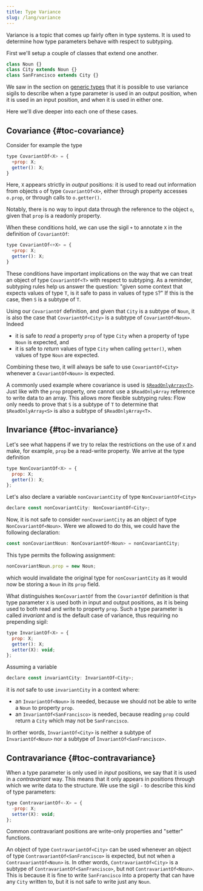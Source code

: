 ```yaml
---
title: Type Variance
slug: /lang/variance
---
```


Variance is a topic that comes up fairly often in type systems. It is used to determine
how type parameters behave with respect to subtyping.

First we'll setup a couple of classes that extend one another.

```js
class Noun {}
class City extends Noun {}
class SanFrancisco extends City {}
```

We saw in the section on [generic types](../../types/generics/#toc-variance-sigils)
that it is possible to
use variance sigils to describe when a type parameter is used in an output position,
when it is used in an input position, and when it is used in either one.

Here we'll dive deeper into each one of these cases.

## Covariance {#toc-covariance}

Consider for example the type
```js
type CovariantOf<X> = {
  +prop: X;
  getter(): X;
}
```
Here, `X` appears strictly in *output* positions: it is used to read out information
from objects `o` of type `CovariantOf<X>`, either through property accesses `o.prop`,
or through calls to `o.getter()`.

Notably, there is no way to input data through the reference to the object `o`,
given that `prop` is a readonly property.

When these conditions hold, we can use the sigil `+` to annotate `X` in the definition
of `CovariantOf`:
```js
type CovariantOf<+X> = {
  +prop: X;
  getter(): X;
}
```

These conditions have important implications on the way that we can treat an object
of type `CovariantOf<T>` with respect to subtyping. As a reminder, subtyping rules
help us answer the question: "given some context that expects values of type
`T`, is it safe to pass in values of type `S`?" If this is the case, then `S` is a
subtype of `T`.

Using our `CovariantOf` definition, and given that `City` is a subtype of `Noun`, it is
also the case that `CovariantOf<City>` is a subtype of `CovariantOf<Noun>`. Indeed
* it is safe to *read* a property `prop` of type `City` when a property
of type `Noun` is expected, and
* it is safe to *return* values of type `City` when calling `getter()`, when
values of type `Noun` are expected.

Combining these two, it will always be safe to use `CovariantOf<City>` whenever a
`CovariantOf<Noun>` is expected.

A commonly used example where covariance is used is [`$ReadOnlyArray<T>`](../../types/arrays/#toc-readonlyarray).
Just like with the `prop` property, one cannot use a `$ReadOnlyArray` reference to write data
to an array. This allows more flexible subtyping rules: Flow only needs to prove that
`S` is a subtype of `T` to determine that `$ReadOnlyArray<S>` is also a subtype
of `$ReadOnlyArray<T>`.


## Invariance {#toc-invariance}

Let's see what happens if we try to relax the restrictions on the use of `X` and make,
for example, `prop` be a read-write property. We arrive at the type definition
```js
type NonCovariantOf<X> = {
  prop: X;
  getter(): X;
};
```
Let's also declare a variable `nonCovariantCity` of type `NonCovariantOf<City>`
```js
declare const nonCovariantCity: NonCovariantOf<City>;
```
Now, it is not safe to consider `nonCovariantCity` as an object of type `NonCovariantOf<Noun>`.
Were we allowed to do this, we could have the following declaration:
```js
const nonCovariantNoun: NonCovariantOf<Noun> = nonCovariantCity;
```
This type permits the following assignment:
```js
nonCovariantNoun.prop = new Noun;
```
which would invalidate the original type for `nonCovariantCity` as it would now be storing
a `Noun` in its `prop` field.


What distinguishes `NonCovariantOf` from the `CovariantOf` definition is that type parameter `X` is used both
in input and output positions, as it is being used to both read and write to
property `prop`. Such a type parameter is called *invariant* and is the default case
of variance, thus requiring no prepending sigil:
```js
type InvariantOf<X> = {
  prop: X;
  getter(): X;
  setter(X): void;
};
```
Assuming a variable
```js
declare const invariantCity: InvariantOf<City>;
```
it is *not* safe to use `invariantCity` in a context where:
- an `InvariantOf<Noun>` is needed, because we should not be able to write a `Noun` to property
`prop`.
- an `InvariantOf<SanFrancisco>` is needed, because reading `prop` could return a `City` which
may not be `SanFrancisco`.

In orther words, `InvariantOf<City>` is neither a subtype of `InvariantOf<Noun>` nor
a subtype of `InvariantOf<SanFrancisco>`.


## Contravariance {#toc-contravariance}

When a type parameter is only used in *input* positions, we say that it is used in
a *contravariant* way. This means that it only appears in positions through which
we write data to the structure. We use the sigil `-` to describe this kind of type
parameters:

```js
type ContravariantOf<-X> = {
  -prop: X;
  setter(X): void;
};
```
Common contravariant positions are write-only properties and "setter" functions.

An object of type `ContravariantOf<City>` can be used whenever an object of type
`ContravariantOf<SanFrancisco>` is expected, but not when a `ContravariantOf<Noun>` is.
In other words, `ContravariantOf<City>` is a subtype of `ContravariantOf<SanFrancisco>`, but not
`ContravariantOf<Noun>`.
This is because it is fine to write `SanFrancisco` into a property that can have any `City` written
to, but it is not safe to write just any `Noun`.
